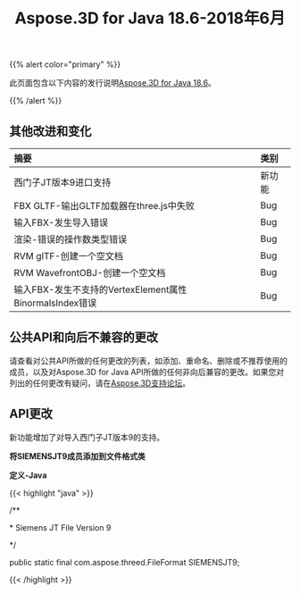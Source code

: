 ﻿---
title: Aspose.3D for Java 18.6-2018年6月
type: docs
weight: 70
url: /zh/java/aspose-3d-for-java-18-6-june-2018/
---
{{% alert color="primary" %}} 

此页面包含以下内容的发行说明[Aspose.3D for Java 18.6](https://repository.aspose.com/repo/com/aspose/aspose-3d/18.6/)。

{{% /alert %}} 
## **其他改进和变化**

|**摘要**|**类别**|
|:- |:- |
|西门子JT版本9进口支持|新功能|
|FBX GLTF-输出GLTF加载器在three.js中失败|Bug|
|输入FBX-发生导入错误|Bug|
|渲染-错误的操作数类型错误|Bug|
|RVM glTF-创建一个空文档|Bug|
|RVM WavefrontOBJ-创建一个空文档|Bug|
|输入FBX-发生不支持的VertexElement属性BinormalsIndex错误|Bug|
## **公共API和向后不兼容的更改**
请查看对公共API所做的任何更改的列表，如添加、重命名、删除或不推荐使用的成员，以及对Aspose.3D for Java API所做的任何非向后兼容的更改。如果您对列出的任何更改有疑问，请在[Aspose.3D支持论坛](http://www.aspose.com/community/forums/aspose.3d-product-family/535/showforum.aspx)。
## **API更改**
新功能增加了对导入西门子JT版本9的支持。

**将SIEMENSJT9成员添加到文件格式类**

**定义-Java**

{{< highlight "java" >}}

 /**

\* Siemens JT File Version 9

*/

public static final com.aspose.threed.FileFormat SIEMENSJT9;

{{< /highlight >}}
